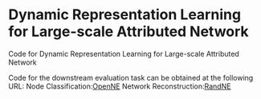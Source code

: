 # Dynamic Representation Learning for Large-scale Attributed Network
Code for Dynamic Representation Learning for Large-scale Attributed Network

Code for the downstream evaluation task can be obtained at the following URL:
Node Classification:[OpenNE](https://github.com/thunlp/OpenNE)
Network Reconstruction:[RandNE](https://github.com/ZW-ZHANG/RandNE)

